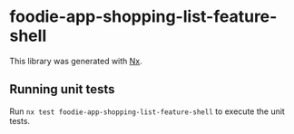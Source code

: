 # foodie-app-shopping-list-feature-shell

This library was generated with [Nx](https://nx.dev).

## Running unit tests

Run `nx test foodie-app-shopping-list-feature-shell` to execute the unit tests.
